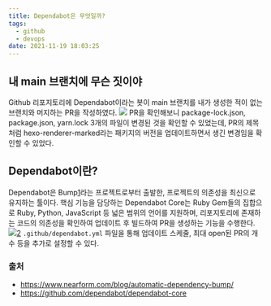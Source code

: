 ```yaml
---
title: Dependabot은 무엇일까?
tags:
  - github
  - devops
date: 2021-11-19 18:03:25
---
```


## 내 main 브랜치에 무슨 짓이야
Github 리포지토리에 Dependabot이라는 봇이 main 브랜치를 내가 생성한 적이 없는 브랜치와 머지하는 PR을 작성하였다. 
![](/images/dpdb_pr.png)
PR을 확인해보니 package-lock.json, package.json, yarn.lock 3개의 파일이 변경된 것을 확인할 수 있었는데, PR의 제목처럼 hexo-renderer-marked라는 패키지의 버전을 업데이트하면서 생긴 변경임을 확인할 수 있었다.

## Dependabot이란?
Dependabot은 Bump[1][1]라는 프로젝트로부터 출발한, 프로젝트의 의존성을 최신으로 유지하는 툴이다. 핵심 기능을 담당하는 Dependabot Core는 Ruby Gem들의 집합으로 Ruby, Python, JavaScript 등 넓은 범위의 언어를 지원하며, 리포지토리에 존재하는 코드의 의존성을 확인하여 업데이트 후 빌드하여 PR을 생성하는 기능을 수행한다.
![](/images/dpdb_pr.png)[2][2]
`.github/dependabot.yml` 파일을 통해 업데이트 스케줄, 최대 open된 PR의 개수 등을 추가로 설정할 수 있다.


### 출처
[1]: https://github.com/gocardless/bump
[2]: https://github.com/dependabot/dependabot-core
- https://www.nearform.com/blog/automatic-dependency-bump/
- https://github.com/dependabot/dependabot-core